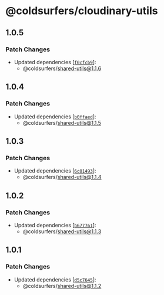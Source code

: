 # @coldsurfers/cloudinary-utils

## 1.0.5

### Patch Changes

- Updated dependencies [[`f0cfcb9`](https://github.com/coldsurfers/surfers-root/commit/f0cfcb96d5b499b7ea198f307b1bc405c9393d01)]:
  - @coldsurfers/shared-utils@1.1.6

## 1.0.4

### Patch Changes

- Updated dependencies [[`b0ffaed`](https://github.com/coldsurfers/surfers-root/commit/b0ffaeded1c27602e2ba2599f96fb84e912ef41c)]:
  - @coldsurfers/shared-utils@1.1.5

## 1.0.3

### Patch Changes

- Updated dependencies [[`6c01493`](https://github.com/coldsurfers/surfers-root/commit/6c0149357f0ca8c34d43e4a5b98476c5616adc03)]:
  - @coldsurfers/shared-utils@1.1.4

## 1.0.2

### Patch Changes

- Updated dependencies [[`b677761`](https://github.com/coldsurfers/surfers-root/commit/b67776103d8e893fbf4f5aa9a1a78ea0daf74b59)]:
  - @coldsurfers/shared-utils@1.1.3

## 1.0.1

### Patch Changes

- Updated dependencies [[`d5c7645`](https://github.com/coldsurfers/surfers-root/commit/d5c7645d71ae509ebfe1dfcbe90ee600cbbc57b0)]:
  - @coldsurfers/shared-utils@1.1.2
